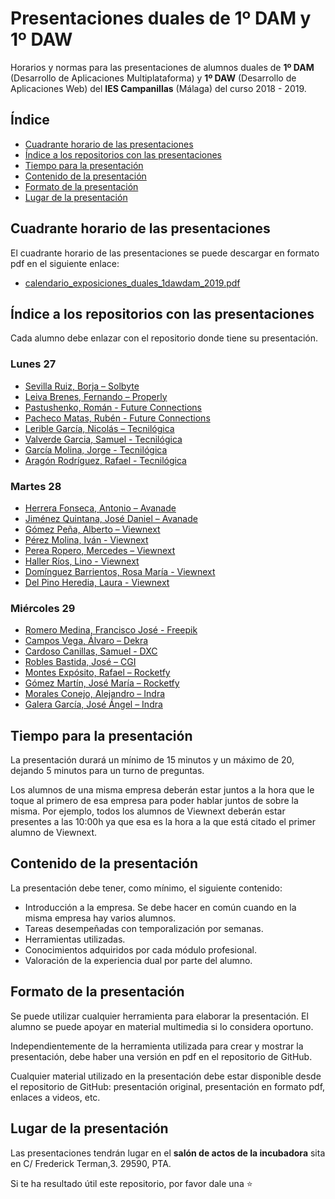 # Presentaciones duales de 1º DAM y 1º DAW
Horarios y normas para las presentaciones de alumnos duales de **1º DAM** (Desarrollo de Aplicaciones Multiplataforma) y **1º DAW** (Desarrollo de Aplicaciones Web) del **IES Campanillas** (Málaga) del curso 2018 - 2019.

## Índice

* [Cuadrante horario de las presentaciones](#cuadrante-horario-de-las-presentaciones)
* [Índice a los repositorios con las presentaciones](#índice-a-los-repositorios-con-las-presentaciones)
* [Tiempo para la presentación](#tiempo-para-la-presentación)
* [Contenido de la presentación](#contenido-de-la-presentación)
* [Formato de la presentación](#formato-de-la-presentación)
* [Lugar de la presentación](#lugar-de-la-presentación)

## Cuadrante horario de las presentaciones

El cuadrante horario de las presentaciones se puede descargar en formato pdf en el siguiente enlace:

* [calendario_exposiciones_duales_1dawdam_2019.pdf](calendario_exposiciones_duales_1dawdam_2019.pdf)

## Índice a los repositorios con las presentaciones

Cada alumno debe enlazar con el repositorio donde tiene su presentación.

### Lunes 27

* [Sevilla Ruiz, Borja – Solbyte](https://github.com/bsevrui/Presentaci-n-Dual)
* [Leiva Brenes, Fernando – Properly](https://github.com/FernandoLeivaBrenes/presentacion2019_05_27)
* [Pastushenko, Román - Future Connections](https://github.com/romanpastu/Presentacion-Dual-1oDaw)
* [Pacheco Matas, Rubén - Future Connections](https://github.com/rubenpachecomatas/Presentacion-Dual)
* [Lerible García, Nicolás – Tecnilógica]()
* [Valverde Garcia, Samuel - Tecnilógica](https://github.com/samuelvalverde28/presentacion1DAW)
* [García Molina, Jorge - Tecnilógica](https://github.com/jorgegarcia1996/PresentacionEmpresa)
* [Aragón Rodríguez, Rafael - Tecnilógica]()

### Martes 28

* [Herrera Fonseca, Antonio – Avanade]()
* [Jiménez Quintana, José Daniel – Avanade]()
* [Gómez Peña, Alberto – Viewnext]()
* [Pérez Molina, Iván - Viewnext]()
* [Perea Ropero, Mercedes – Viewnext]()
* [Haller Ríos, Lino - Viewnext]()
* [Domínguez Barrientos, Rosa María - Viewnext]()
* [Del Pino Heredia, Laura - Viewnext](https://github.com/lauradelpino24/Presentacion-Dual)

### Miércoles 29

* [Romero Medina, Francisco José - Freepik]()
* [Campos Vega, Álvaro – Dekra]()
* [Cardoso Canillas, Samuel - DXC]()
* [Robles Bastida, José – CGI]()
* [Montes Expósito, Rafael – Rocketfy]()
* [Gómez Martín, José María – Rocketfy]()
* [Morales Conejo, Alejandro – Indra]()
* [Galera García, José Ángel – Indra]()

## Tiempo para la presentación

La presentación durará un mínimo de 15 minutos y un máximo de 20, dejando 5 minutos para un turno de preguntas.

Los alumnos de una misma empresa deberán estar juntos a la hora que le toque al primero de esa empresa para poder hablar juntos de sobre la misma. Por ejemplo, todos los alumnos de Viewnext deberán estar presentes a las 10:00h ya que esa es la hora a la que está citado el primer alumno de Viewnext.

## Contenido de la presentación

La presentación debe tener, como mínimo, el siguiente contenido:

* Introducción a la empresa. Se debe hacer en común cuando en la misma empresa hay varios alumnos.
* Tareas desempeñadas con temporalización por semanas.
* Herramientas utilizadas.
* Conocimientos adquiridos por cada módulo profesional.
* Valoración de la experiencia dual por parte del alumno.

## Formato de la presentación

Se puede utilizar cualquier herramienta para elaborar la presentación. El alumno se puede apoyar en material multimedia si lo considera oportuno.

Independientemente de la herramienta utilizada para crear y mostrar la presentación, debe haber una versión en pdf en el repositorio de GitHub.

Cualquier material utilizado en la presentación debe estar disponible desde el repositorio de GitHub: presentación original, presentación en formato pdf, enlaces a videos, etc.

## Lugar de la presentación

Las presentaciones tendrán lugar en el **salón de actos de la incubadora** sita en C/ Frederick Terman,3. 29590, PTA.

Si te ha resultado útil este repositorio, por favor dale una :star:
